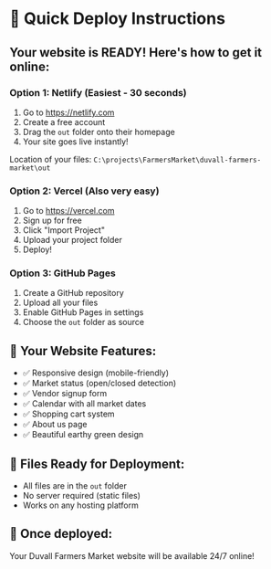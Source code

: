 # 🚀 Quick Deploy Instructions

## Your website is READY! Here's how to get it online:

### Option 1: Netlify (Easiest - 30 seconds)
1. Go to https://netlify.com
2. Create a free account
3. Drag the `out` folder onto their homepage
4. Your site goes live instantly!

Location of your files: `C:\projects\FarmersMarket\duvall-farmers-market\out`

### Option 2: Vercel (Also very easy)
1. Go to https://vercel.com  
2. Sign up for free
3. Click "Import Project"
4. Upload your project folder
5. Deploy!

### Option 3: GitHub Pages
1. Create a GitHub repository
2. Upload all your files
3. Enable GitHub Pages in settings
4. Choose the `out` folder as source

## 🌟 Your Website Features:
- ✅ Responsive design (mobile-friendly)
- ✅ Market status (open/closed detection)
- ✅ Vendor signup form
- ✅ Calendar with all market dates
- ✅ Shopping cart system
- ✅ About us page
- ✅ Beautiful earthy green design

## 📂 Files Ready for Deployment:
- All files are in the `out` folder
- No server required (static files)
- Works on any hosting platform

## 🎉 Once deployed:
Your Duvall Farmers Market website will be available 24/7 online! 